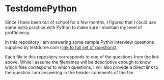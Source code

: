 # TestdomePython

Since I have been out of school for a few months, I figured that I could use some extra practice with Python to make sure I maintain my level of profficiency. 

In this repository I am answering some sample Pythin interview questions supplied by testdome.com [(link to full set of questions)](https://www.testdome.com/d/python-interview-questions/9).

Each file in this repository corresponds to one of the questions from the link above. While I assume the filenames will be descriptive enough to know which files correspond to which questions, I will also provide a direct link to the question I am answering in the header comments of the file. 
